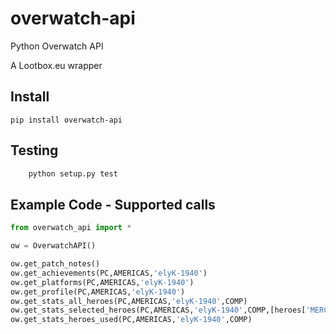 # overwatch-api
Python Overwatch API

A Lootbox.eu wrapper

## Install

    pip install overwatch-api

## Testing

``` bash
    python setup.py test
```


## Example Code - Supported calls

``` python
from overwatch_api import *

ow = OverwatchAPI()

ow.get_patch_notes()
ow.get_achievements(PC,AMERICAS,'elyK-1940')
ow.get_platforms(PC,AMERICAS,'elyK-1940')
ow.get_profile(PC,AMERICAS,'elyK-1940')
ow.get_stats_all_heroes(PC,AMERICAS,'elyK-1940',COMP)
ow.get_stats_selected_heroes(PC,AMERICAS,'elyK-1940',COMP,[heroes['MERCY'],heroes['LUCIO']])
ow.get_stats_heroes_used(PC,AMERICAS,'elyK-1940',COMP)
```
